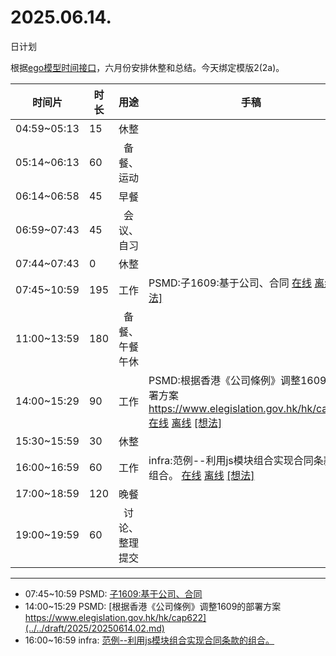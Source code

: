 # 2025.06.14.
日计划

根据[ego模型时间接口](https://gitee.com/hyg/blog/blob/master/timeflow.md)，六月份安排休整和总结。今天绑定模版2(2a)。

| 时间片 | 时长 | 用途 | 手稿 |
| --- | --- | :---: | --- |
| 04:59~05:13 | 15 | 休整 |  |
| 05:14~06:13 | 60 | 备餐、运动 |  |
| 06:14~06:58 | 45 | 早餐 |  |
| 06:59~07:43 | 45 | 会议、自习 |  |
| 07:44~07:43 | 0 | 休整 |  |
| 07:45~10:59 | 195 | 工作 | PSMD:子1609:基于公司、合同 [在线](http://simp.ly/p/3GXNTh) [离线](../../draft/2025/20250614074500.md) <a href="mailto:huangyg@mars22.com?subject=关于2025.06.14.[PSMD:子1609:基于公司、合同]任务&body=日期: 20250614%0D%0A序号: 5%0D%0A手稿:../../draft/2025/20250614074500.md%0D%0A---请勿修改邮件主题及以上内容 从下一行开始写您的想法---%0D%0A">[想法]</a> |
| 11:00~13:59 | 180 | 备餐、午餐午休 |  |
| 14:00~15:29 | 90 | 工作 | PSMD:根据香港《公司條例》调整1609的部署方案 https://www.elegislation.gov.hk/hk/cap622 [在线](http://simp.ly/p/lsBYG9) [离线](../../draft/2025/20250614140000.md) <a href="mailto:huangyg@mars22.com?subject=关于2025.06.14.[PSMD:根据香港《公司條例》调整1609的部署方案 https://www.elegislation.gov.hk/hk/cap622]任务&body=日期: 20250614%0D%0A序号: 7%0D%0A手稿:../../draft/2025/20250614140000.md%0D%0A---请勿修改邮件主题及以上内容 从下一行开始写您的想法---%0D%0A">[想法]</a> |
| 15:30~15:59 | 30 | 休整 |  |
| 16:00~16:59 | 60 | 工作 | infra:范例--利用js模块组合实现合同条款的组合。 [在线](http://simp.ly/p/MpcbHD) [离线](../../draft/2025/20250614160000.md) <a href="mailto:huangyg@mars22.com?subject=关于2025.06.14.[infra:范例--利用js模块组合实现合同条款的组合。]任务&body=日期: 20250614%0D%0A序号: 9%0D%0A手稿:../../draft/2025/20250614160000.md%0D%0A---请勿修改邮件主题及以上内容 从下一行开始写您的想法---%0D%0A">[想法]</a> |
| 17:00~18:59 | 120 | 晚餐 |  |
| 19:00~19:59 | 60 | 讨论、整理提交 |  |

---

- 07:45~10:59	PSMD: [子1609:基于公司、合同](../../draft/2025/20250614.01.md)
- 14:00~15:29	PSMD: [根据香港《公司條例》调整1609的部署方案 https://www.elegislation.gov.hk/hk/cap622](../../draft/2025/20250614.02.md)
- 16:00~16:59	infra: [范例--利用js模块组合实现合同条款的组合。](../../draft/2025/20250614.03.md)
